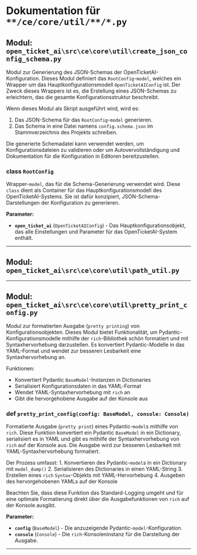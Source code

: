 # Dokumentation für `**/ce/core/util/**/*.py`

## Modul: `open_ticket_ai\src\ce\core\util\create_json_config_schema.py`

Modul zur Generierung des JSON-Schemas der OpenTicketAI-Konfiguration.
Dieses Modul definiert das `RootConfig`-`model`, welches ein Wrapper um das Hauptkonfigurationsmodell `OpenTicketAIConfig` ist. Der Zweck dieses Wrappers ist es, die Erstellung eines JSON-Schemas zu erleichtern, das die gesamte Konfigurationsstruktur beschreibt.

Wenn dieses Modul als Skript ausgeführt wird, wird es:
  1. Das JSON-Schema für das `RootConfig`-`model` generieren.
  2. Das Schema in eine Datei namens `config.schema.json` im Stammverzeichnis des Projekts schreiben.

Die generierte Schemadatei kann verwendet werden, um Konfigurationsdateien zu validieren oder um Autovervollständigung und Dokumentation für die Konfiguration in Editoren bereitzustellen.

### <span style='text-info'>class</span> `RootConfig`

Wrapper-`model`, das für die Schema-Generierung verwendet wird.
Diese `class` dient als Container für das Hauptkonfigurationsmodell des OpenTicketAI-Systems.
Sie ist dafür konzipiert, JSON-Schema-Darstellungen der Konfiguration zu generieren.

**Parameter:**

- **`open_ticket_ai`** (`OpenTicketAIConfig`) - Das Hauptkonfigurationsobjekt, das alle Einstellungen und Parameter für das OpenTicketAI-System enthält.


---

## Modul: `open_ticket_ai\src\ce\core\util\path_util.py`



---

## Modul: `open_ticket_ai\src\ce\core\util\pretty_print_config.py`

Modul zur formatierten Ausgabe (`pretty printing`) von Konfigurationsobjekten.
Dieses Modul bietet Funktionalität, um Pydantic-Konfigurationsmodelle mithilfe der `rich`-Bibliothek schön formatiert und mit Syntaxhervorhebung darzustellen. Es konvertiert Pydantic-Modelle in das YAML-Format und wendet zur besseren Lesbarkeit eine Syntaxhervorhebung an.

Funktionen:
- Konvertiert Pydantic `BaseModel`-Instanzen in Dictionaries
- Serialisiert Konfigurationsdaten in das YAML-Format
- Wendet YAML-Syntaxhervorhebung mit `rich` an
- Gibt die hervorgehobene Ausgabe auf der Konsole aus


### <span class='text-warning'>def</span> `pretty_print_config(config: BaseModel, console: Console)`

Formatierte Ausgabe (`pretty print`) eines Pydantic-`model`s mithilfe von `rich`.
Diese Funktion konvertiert ein Pydantic `BaseModel` in ein Dictionary, serialisiert es in YAML und gibt es mithilfe der Syntaxhervorhebung von `rich` auf der Konsole aus. Die Ausgabe wird zur besseren Lesbarkeit mit YAML-Syntaxhervorhebung formatiert.

Der Prozess umfasst:
    1. Konvertieren des Pydantic-`model`s in ein Dictionary mit `model_dump()`
    2. Serialisieren des Dictionaries in einen YAML-String
    3. Erstellen eines `rich` `Syntax`-Objekts mit YAML-Hervorhebung
    4. Ausgeben des hervorgehobenen YAMLs auf der Konsole

Beachten Sie, dass diese Funktion das Standard-Logging umgeht und für eine optimale Formatierung direkt über die Ausgabefunktionen von `rich` auf der Konsole ausgibt.

**Parameter:**

- **`config`** (``BaseModel``) - Die anzuzeigende Pydantic-`model`-Konfiguration.
- **`console`** (``Console``) - Die `rich`-Konsoleninstanz für die Darstellung der Ausgabe.



---